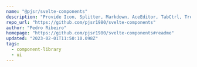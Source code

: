 ```yaml
---
name: "@pjsr/svelte-components"
description: "Provide Icon, Splitter, Markdown, AceEditor, TabCtrl, TreeCtrl, and PropCtrl components."
repo_url: "https://github.com/pjsr1980/svelte-components"
author: "Pedro Ribeiro"
homepage: "https://github.com/pjsr1980/svelte-components#readme"
updated: "2023-02-01T11:50:10.098Z"
tags: 
  - component-library
  - ui
---
```

